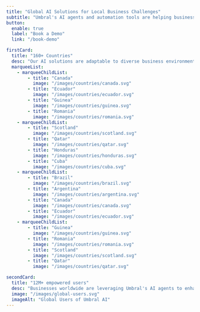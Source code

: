 ```yaml
---
title: "Global AI Solutions for Local Business Challenges"
subtitle: "Umbral's AI agents and automation tools are helping businesses worldwide control chaos and boost efficiency."
button:
  enable: true
  label: "Book a Demo"
  link: "/book-demo"

firstCard:
  title: "160+ Countries"
  desc: "Our AI solutions are adaptable to diverse business environments across the globe."
  marqueeList:
    - marqueeChildList:
        - title: "Canada"
          image: "/images/countries/canada.svg"
        - title: "Ecuador"
          image: "/images/countries/ecuador.svg"
        - title: "Guinea"
          image: "/images/countries/guinea.svg"
        - title: "Romania"
          image: "/images/countries/romania.svg"
    - marqueeChildList:
        - title: "Scotland"
          image: "/images/countries/scotland.svg"
        - title: "Qatar"
          image: "/images/countries/qatar.svg"
        - title: "Honduras"
          image: "/images/countries/honduras.svg"
        - title: "Cuba"
          image: "/images/countries/cuba.svg"
    - marqueeChildList:
        - title: "Brazil"
          image: "/images/countries/brazil.svg"
        - title: "Argentina"
          image: "/images/countries/argentina.svg"
        - title: "Canada"
          image: "/images/countries/canada.svg"
        - title: "Ecuador"
          image: "/images/countries/ecuador.svg"
    - marqueeChildList:
        - title: "Guinea"
          image: "/images/countries/guinea.svg"
        - title: "Romania"
          image: "/images/countries/romania.svg"
        - title: "Scotland"
          image: "/images/countries/scotland.svg"
        - title: "Qatar"
          image: "/images/countries/qatar.svg"

secondCard:
  title: "12M+ empowered users"
  desc: "Businesses worldwide are leveraging Umbral's AI agents to enhance productivity and customer satisfaction."
  image: "/images/global-users.svg"
  imageAlt: "Global Users of Umbral AI"
---
```

